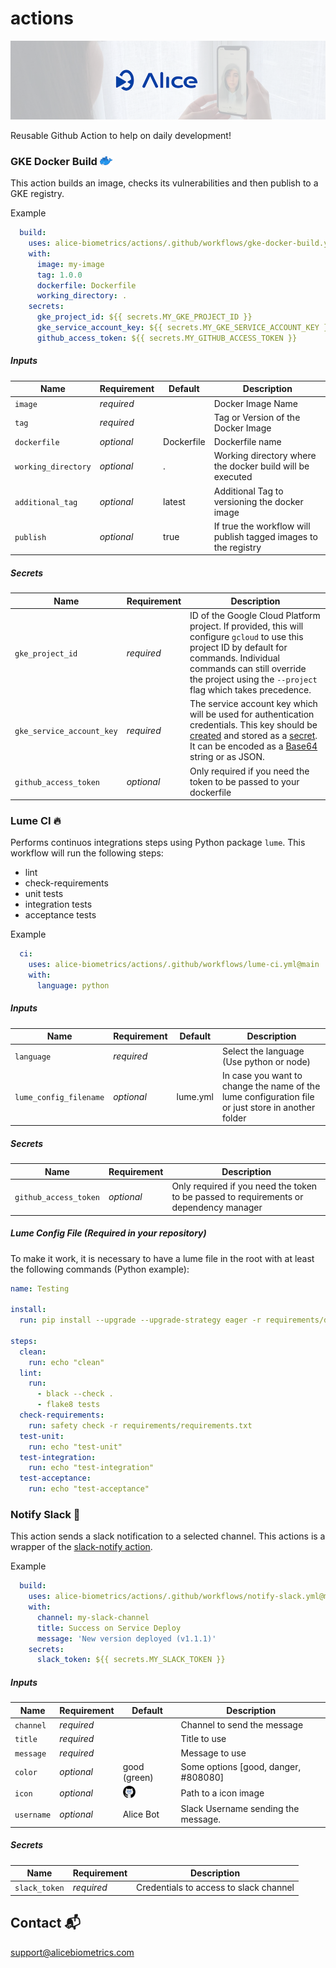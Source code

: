 # actions 

<img src="https://github.com/alice-biometrics/custom-emojis/blob/master/images/alice_header.png" width=auto>

Reusable Github Action to help on daily development! 

### GKE Docker Build <img src="https://github.com/alice-biometrics/custom-emojis/blob/master/images/docker.png" width="20">

This action builds an image, checks its vulnerabilities and then publish to a GKE registry.

Example

```yml
  build:
    uses: alice-biometrics/actions/.github/workflows/gke-docker-build.yml@main
    with:
      image: my-image
      tag: 1.0.0
      dockerfile: Dockerfile
      working_directory: .
    secrets:
      gke_project_id: ${{ secrets.MY_GKE_PROJECT_ID }}
      gke_service_account_key: ${{ secrets.MY_GKE_SERVICE_ACCOUNT_KEY }}
      github_access_token: ${{ secrets.MY_GITHUB_ACCESS_TOKEN }}
```

##### Inputs

| Name                | Requirement | Default    | Description                                                     |
| ------------------- | ----------- | ---------- | --------------------------------------------------------------- |
| `image`             | _required_  |            | Docker Image Name                                               |
| `tag`               | _required_  |            | Tag or Version of the Docker Image                              |
| `dockerfile`        | _optional_  | Dockerfile | Dockerfile name                                                 |
| `working_directory` | _optional_  | .          | Working directory where the docker build will be executed       |
| `additional_tag`    | _optional_  | latest     | Additional Tag to versioning the docker image                   |
| `publish`           | _optional_  | true       | If true the workflow will publish tagged images to the registry |


##### Secrets

| Name              | Requirement | Description |
| ----------------- | -----------| ----------- |
| `gke_project_id`  | _required_   | ID of the Google Cloud Platform project. If provided, this will configure `gcloud` to use this project ID by default for commands. Individual commands can still override the project using the `--project` flag which takes precedence. |
| `gke_service_account_key`   | _required_  | The service account key which will be used for authentication credentials. This key should be [created](https://cloud.google.com/iam/docs/creating-managing-service-account-keys) and stored as a [secret](https://help.github.com/en/actions/automating-your-workflow-with-github-actions/creating-and-using-encrypted-secrets). It can be encoded as a [Base64](https://en.wikipedia.org/wiki/Base64) string or as JSON. |
| `github_access_token`  | _optional_  | Only required if you need the token to be passed to your dockerfile |  


### Lume CI 🔥

Performs continuos integrations steps using Python package `lume`. 
This workflow will run the following steps:
  * lint 
  * check-requirements
  * unit tests
  * integration tests
  * acceptance tests

Example

```yml
  ci:
    uses: alice-biometrics/actions/.github/workflows/lume-ci.yml@main
    with:
      language: python
```

##### Inputs

| Name                    | Requirement | Default    | Description                                                     |
| ----------------------- | ----------- | ---------- | --------------------------------------------------------------- |
| `language`              | _required_  |            | Select the language (Use python or node)                        |
| `lume_config_filename`  | _optional_  | lume.yml | In case you want to change the name of the lume configuration file or just store in another folder |


##### Secrets

| Name                   | Requirement | Description                                                                            |
| ---------------------- | ----------- | -------------------------------------------------------------------------------------- |
| `github_access_token`  | _optional_  | Only required if you need the token to be passed to requirements or dependency manager | 

##### Lume Config File (Required in your repository)

To make it work, it is necessary to have a lume file in the root with at least the following commands (Python example):

```yml
name: Testing

install:
  run: pip install --upgrade --upgrade-strategy eager -r requirements/dev-requirements.txt -r requirements/requirements.txt

steps:
  clean:
    run: echo "clean"
  lint:
    run:
      - black --check .
      - flake8 tests
  check-requirements:
    run: safety check -r requirements/requirements.txt
  test-unit:
    run: echo "test-unit"
  test-integration:
    run: echo "test-integration"
  test-acceptance:
    run: echo "test-acceptance"
```

### Notify Slack 💬

This action sends a slack notification to a selected channel.
This actions is a wrapper of the [slack-notify action](https://github.com/marketplace/actions/slack-notify).

Example

```yml
  build:
    uses: alice-biometrics/actions/.github/workflows/notify-slack.yml@main
    with:
      channel: my-slack-channel
      title: Success on Service Deploy
      message: 'New version deployed (v1.1.1)'
    secrets:
      slack_token: ${{ secrets.MY_SLACK_TOKEN }}
```

##### Inputs

| Name        | Requirement | Default      | Description                           |
| ----------- | ----------- | ------------ | ------------------------------------- |
| `channel`   | _required_  |              | Channel to send the message |
| `title`     | _required_  |              | Title to use |
| `message`   | _required_  |              | Message to use|
| `color`     | _optional_  | good (green) | Some options [good, danger, #808080] |
| `icon`      | _optional_  | <img src="https://github.com/alice-biometrics/custom-emojis/blob/master/images/alice_bot.png" width="20">   | Path to a icon image|
| `username`  | _optional_  | Alice Bot    | Slack Username sending the message.  |


##### Secrets

| Name              | Requirement | Description |
| ----------------- | -----------| ----------- |
| `slack_token`     | _required_   | Credentials to access to slack channel |


## Contact :mailbox_with_mail:

support@alicebiometrics.com
